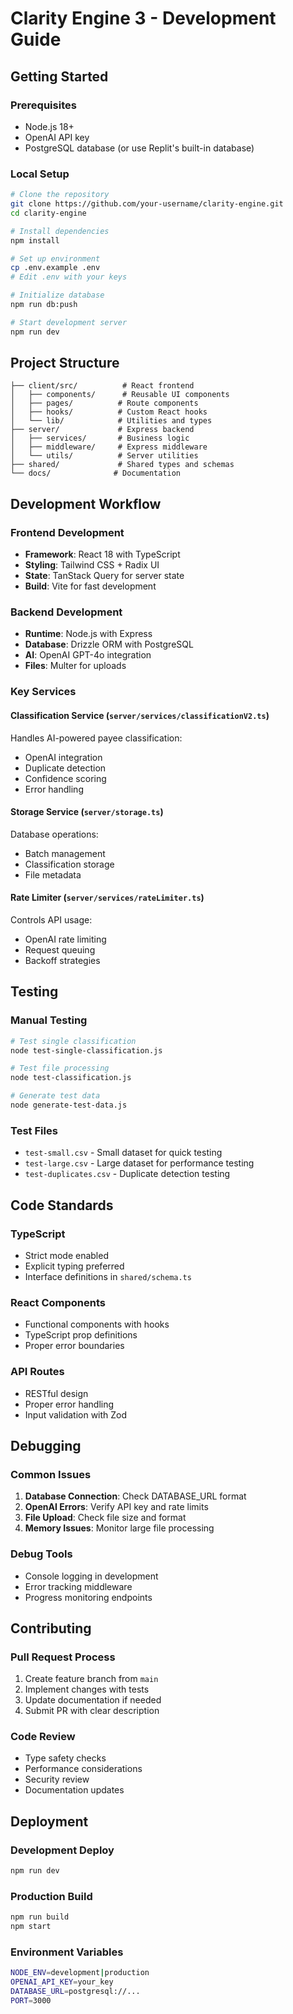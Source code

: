 
# Clarity Engine 3 - Development Guide

## Getting Started

### Prerequisites
- Node.js 18+
- OpenAI API key
- PostgreSQL database (or use Replit's built-in database)

### Local Setup
```bash
# Clone the repository
git clone https://github.com/your-username/clarity-engine.git
cd clarity-engine

# Install dependencies
npm install

# Set up environment
cp .env.example .env
# Edit .env with your keys

# Initialize database
npm run db:push

# Start development server
npm run dev
```

## Project Structure

```
├── client/src/          # React frontend
│   ├── components/      # Reusable UI components
│   ├── pages/          # Route components
│   ├── hooks/          # Custom React hooks
│   └── lib/            # Utilities and types
├── server/             # Express backend
│   ├── services/       # Business logic
│   ├── middleware/     # Express middleware
│   └── utils/          # Server utilities
├── shared/             # Shared types and schemas
└── docs/              # Documentation
```

## Development Workflow

### Frontend Development
- **Framework**: React 18 with TypeScript
- **Styling**: Tailwind CSS + Radix UI
- **State**: TanStack Query for server state
- **Build**: Vite for fast development

### Backend Development  
- **Runtime**: Node.js with Express
- **Database**: Drizzle ORM with PostgreSQL
- **AI**: OpenAI GPT-4o integration
- **Files**: Multer for uploads

### Key Services

#### Classification Service (`server/services/classificationV2.ts`)
Handles AI-powered payee classification:
- OpenAI integration
- Duplicate detection
- Confidence scoring
- Error handling

#### Storage Service (`server/storage.ts`)
Database operations:
- Batch management
- Classification storage
- File metadata

#### Rate Limiter (`server/services/rateLimiter.ts`)
Controls API usage:
- OpenAI rate limiting
- Request queuing
- Backoff strategies

## Testing

### Manual Testing
```bash
# Test single classification
node test-single-classification.js

# Test file processing
node test-classification.js

# Generate test data
node generate-test-data.js
```

### Test Files
- `test-small.csv` - Small dataset for quick testing
- `test-large.csv` - Large dataset for performance testing
- `test-duplicates.csv` - Duplicate detection testing

## Code Standards

### TypeScript
- Strict mode enabled
- Explicit typing preferred
- Interface definitions in `shared/schema.ts`

### React Components
- Functional components with hooks
- TypeScript prop definitions
- Proper error boundaries

### API Routes
- RESTful design
- Proper error handling
- Input validation with Zod

## Debugging

### Common Issues
1. **Database Connection**: Check DATABASE_URL format
2. **OpenAI Errors**: Verify API key and rate limits
3. **File Upload**: Check file size and format
4. **Memory Issues**: Monitor large file processing

### Debug Tools
- Console logging in development
- Error tracking middleware
- Progress monitoring endpoints

## Contributing

### Pull Request Process
1. Create feature branch from `main`
2. Implement changes with tests
3. Update documentation if needed
4. Submit PR with clear description

### Code Review
- Type safety checks
- Performance considerations
- Security review
- Documentation updates

## Deployment

### Development Deploy
```bash
npm run dev
```

### Production Build
```bash
npm run build
npm start
```

### Environment Variables
```bash
NODE_ENV=development|production
OPENAI_API_KEY=your_key
DATABASE_URL=postgresql://...
PORT=3000
```
